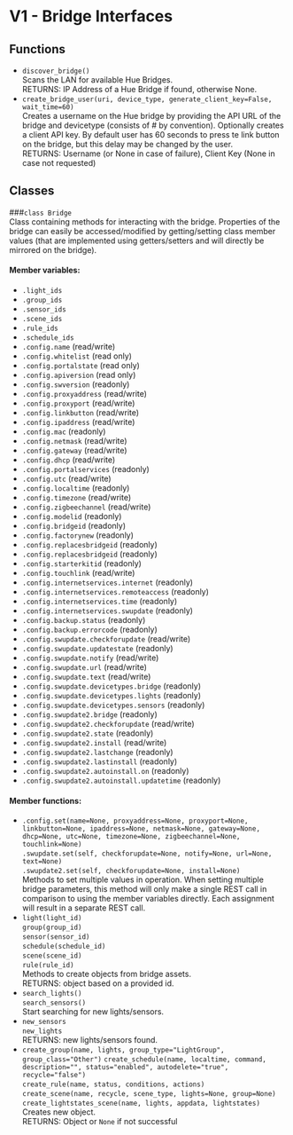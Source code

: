 # V1 - Bridge Interfaces
## Functions
- `discover_bridge()`  
  Scans the LAN for available Hue Bridges.  
  RETURNS: IP Address of a Hue Bridge if found, otherwise None.
- `create_bridge_user(uri, device_type, generate_client_key=False, wait_time=60)`  
  Creates a username on the Hue bridge by providing the API URL of the bridge and devicetype (consists of <app name>#<device name> by convention). Optionally creates a client API key. By default user has 60 seconds to press te link button on the bridge, but this delay may be changed by the user.  
  RETURNS: Username (or None in case of failure), Client Key (None in case not requested)  
## Classes
###`class Bridge`  
  Class containing methods for interacting with the bridge. Properties of the bridge can easily be accessed/modified by getting/setting class member values (that are implemented using getters/setters and will directly be mirrored on the bridge).
#### Member variables:
- `.light_ids`
- `.group_ids`
- `.sensor_ids`
- `.scene_ids`
- `.rule_ids`
- `.schedule_ids`
- `.config.name` (read/write)
- `.config.whitelist` (read only)
- `.config.portalstate` (read only)
- `.config.apiversion` (read only)
- `.config.swversion` (readonly)
- `.config.proxyaddress` (read/write)
- `.config.proxyport` (read/write)
- `.config.linkbutton` (read/write)
- `.config.ipaddress` (read/write)
- `.config.mac` (readonly)
- `.config.netmask` (read/write)
- `.config.gateway` (read/write)
- `.config.dhcp` (read/write)
- `.config.portalservices` (readonly)
- `.config.utc` (read/write)
- `.config.localtime` (readonly)
- `.config.timezone` (read/write)
- `.config.zigbeechannel` (read/write)
- `.config.modelid` (readonly)
- `.config.bridgeid` (readonly)
- `.config.factorynew` (readonly)
- `.config.replacesbridgeid` (readonly)
- `.config.replacesbridgeid` (readonly)
- `.config.starterkitid` (readonly)
- `.config.touchlink` (read/write)  
- `.config.internetservices.internet` (readonly)
- `.config.internetservices.remoteaccess` (readonly)
- `.config.internetservices.time` (readonly)
- `.config.internetservices.swupdate` (readonly)
- `.config.backup.status` (readonly)
- `.config.backup.errorcode` (readonly)
- `.config.swupdate.checkforupdate` (read/write)
- `.config.swupdate.updatestate` (readonly)
- `.config.swupdate.notify` (read/write)
- `.config.swupdate.url` (read/write)
- `.config.swupdate.text` (read/write)
- `.config.swupdate.devicetypes.bridge` (readonly)
- `.config.swupdate.devicetypes.lights` (readonly)
- `.config.swupdate.devicetypes.sensors` (readonly)
- `.config.swupdate2.bridge` (readonly)
- `.config.swupdate2.checkforupdate` (read/write)
- `.config.swupdate2.state` (readonly)
- `.config.swupdate2.install` (read/write)
- `.config.swupdate2.lastchange` (readonly)
- `.config.swupdate2.lastinstall` (readonly)
- `.config.swupdate2.autoinstall.on` (readonly)
- `.config.swupdate2.autoinstall.updatetime` (readonly)  
#### Member functions:
- `.config.set(name=None, proxyaddress=None, proxyport=None, linkbutton=None, ipaddress=None, netmask=None, gateway=None, dhcp=None, utc=None, timezone=None, zigbeechannel=None, touchlink=None)`  
  `.swupdate.set(self, checkforupdate=None, notify=None, url=None, text=None)`  
  `.swupdate2.set(self, checkforupdate=None, install=None)`    
  Methods to set multiple values in operation. When setting multiple bridge parameters, this method will only make a single REST call in comparison to using the member variables directly. Each assignment will result in a separate REST call.  
- `light(light_id)`  
  `group(group_id)`  
  `sensor(sensor_id)`  
  `schedule(schedule_id)`  
  `scene(scene_id)`  
  `rule(rule_id)`  
  Methods to create objects from bridge assets.  
  RETURNS: object based on a provided id.  
- `search_lights()`  
  `search_sensors()`  
  Start searching for new lights/sensors.
- `new_sensors`  
  `new_lights`  
  RETURNS: new lights/sensors found.
- `create_group(name, lights, group_type="LightGroup", group_class="Other")`
  `create_schedule(name, localtime, command, description="", status="enabled", autodelete="true", recycle="false")`  
  `create_rule(name, status, conditions, actions)`  
  `create_scene(name, recycle, scene_type, lights=None, group=None)`  
  `create_lightstates_scene(name, lights, appdata, lightstates)`  
  Creates new object.  
  RETURNS: Object or `None` if not successful
